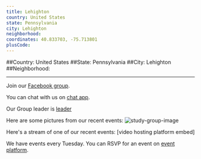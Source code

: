 ```yaml
---
title: Lehighton
country: United States
state: Pennsylvania
city: Lehighton
neighborhood: 
coordinates: 40.833703, -75.713801
plusCode:
---
```


##Country: United States
##State: Pennsylvania
##City: Lehighton
##Neighborhood: 
*****
Join our [Facebook group](https://www.facebook.com/groups/free.code.camp.lehighton.pa).

You can chat with us on [chat app]().

Our Group leader is [leader]()

Here are some pictures from our recent events:
![study-group-image]()

Here's a stream of one of our recent events:
[video hosting platform embed]

We have events every Tuesday. You can RSVP for an event on [event platform]().
